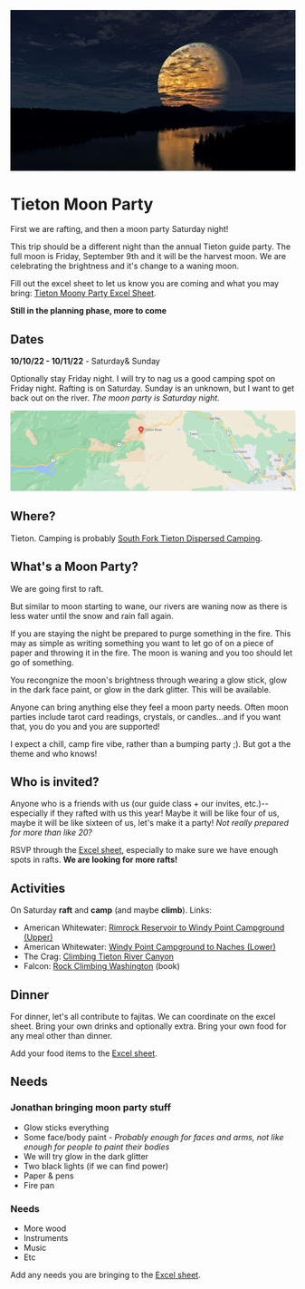 ![Full moon header](./img/moon-header.jpg)
# Tieton Moon Party
First we are rafting, and then a moon party Saturday night!

This trip should be a different night than the annual Tieton guide party. The full moon is Friday, September 9th and it will be the harvest moon.  We are celebrating the brightness and it's change to a waning moon.

Fill out the excel sheet to let us know you are coming and what you may bring: [Tieton Moony Party Excel Sheet](https://buchnerfamilycom.sharepoint.com/:x:/g/EQcmNxh0z2BFuNlQxiF84mAB0azQQEgsMuEITjt2lfktjQ?e=2fNcqu).

**Still in the planning phase, more to come**

## Dates
**10/10/22 - 10/11/22**  - Saturday& Sunday

Optionally stay Friday night.  I will try to nag us a good camping spot on Friday night.  Rafting is on Saturday. Sunday is an unknown, but I want to get back out on the river.  *The moon party is Saturday night.*

![](./img/location.png)
## Where?
Tieton.  Camping is probably [South Fork Tieton Dispersed Camping](https://goo.gl/maps/wPCtxpWSKfJeWwqn9).


## What's a Moon Party?
We are going first to raft. 

But similar to moon starting to wane, our rivers are waning now as there is less water until the snow and rain fall again.  

If you are staying the night be prepared to purge something in the fire.  This may as simple as writing something you want to let go of on a piece of paper and throwing it in the fire.  The moon is waning and you too should let go of something.

You recongnize the moon's brightness through wearing a glow stick, glow in the dark face paint, or glow in the dark glitter.  This will be available.

Anyone can bring anything else they feel a moon party needs.  Often moon parties include tarot card readings, crystals, or candles...and if you want that, you do you and you are supported!

I expect a chill, camp fire vibe, rather than a bumping party ;).  But got a the theme and who knows!

## Who is invited?
Anyone who is a friends with us (our guide class + our invites, etc.)--especially if they rafted with us this year!  Maybe it will be like four of us, maybe it will be like sixteen of us, let's make it a party! *Not really prepared for more than like 20?*

RSVP through the [Excel sheet](https://buchnerfamilycom.sharepoint.com/:x:/g/EQcmNxh0z2BFuNlQxiF84mAB0azQQEgsMuEITjt2lfktjQ?e=2fNcqu), especially to make sure we have enough spots in rafts.  **We are looking for more rafts!**


## Activities
On Saturday **raft** and **camp** (and maybe **climb**).  Links:
- American Whitewater: [Rimrock Reservoir to Windy Point Campground (Upper)](https://www.americanwhitewater.org/content/River/view/river-detail/2249/main)
- American Whitewater: [Windy Point Campground to Naches (Lower)](https://www.americanwhitewater.org/content/River/view/river-detail/2250/main)
- The Crag: [Climbing Tieton River Canyon](https://www.thecrag.com/en/climbing/united-states/tieton-river-canyon)
- Falcon: [Rock Climbing Washington](https://www.amazon.com/gp/product/1493039415/ref=ppx_yo_dt_b_asin_image_o00_s00?ie=UTF8&psc=1) (book)

## Dinner
For dinner, let's all contribute to fajitas.  We can coordinate on the excel sheet.  Bring your own drinks and optionally extra.  Bring your own food for any meal other than dinner.

Add your food items to the [Excel sheet](https://buchnerfamilycom.sharepoint.com/:x:/g/EQcmNxh0z2BFuNlQxiF84mAB0azQQEgsMuEITjt2lfktjQ?e=2fNcqu).

## Needs

### Jonathan bringing moon party stuff
- Glow sticks everything
- Some face/body paint - *Probably enough for faces and arms, not like enough for people to paint their bodies*
- We will try glow in the dark glitter
- Two black lights (if we can find power)
- Paper & pens
- Fire pan

### Needs
- More wood
- Instruments
- Music
- Etc

Add any needs you are bringing to the [Excel sheet](https://buchnerfamilycom.sharepoint.com/:x:/g/EQcmNxh0z2BFuNlQxiF84mAB0azQQEgsMuEITjt2lfktjQ?e=2fNcqu).